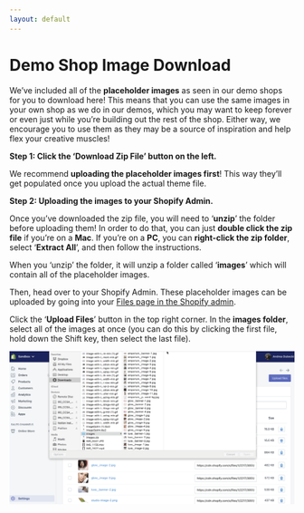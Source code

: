 ```yaml
---
layout: default
---
```


# Demo Shop Image Download

We’ve included all of the **placeholder images** as seen in our demo shops for you to download here! This means that you can use the same images in your own shop as we do in our demos, which you may want to keep forever or even just while you’re building out the rest of the shop. Either way, we encourage you to use them as they may be a source of inspiration and help flex your creative muscles! 

**Step 1: Click the ‘Download Zip File’ button on the left.**

We recommend **uploading the placeholder images first**! This way they’ll get populated once you upload the actual theme file.

**Step 2: Uploading the images to your Shopify Admin.**

Once you’ve downloaded the zip file, you will need to ‘**unzip**’ the folder before uploading them! In order to do that, you can just **double click the zip file** if you’re on a **Mac**. If you’re on a **PC**, you can **right-click the zip folder**, select ‘**Extract All**’, and then follow the instructions.

When you ‘unzip’ the folder, it will unzip a folder called ‘**images**’ which will contain all of the placeholder images.

Then, head over to your Shopify Admin. These placeholder images can be uploaded by going into your [Files page in the Shopify admin](https://shopify.com/admin/settings/files).

Click the ‘**Upload Files**’ button in the top right corner. In the **images folder**, select all of the images at once (you can do this by clicking the first file, hold down the Shift key, then select the last file). 

![uploading-images-file-in-shopify-admin](/assets/img/upload-images-file.gif)

